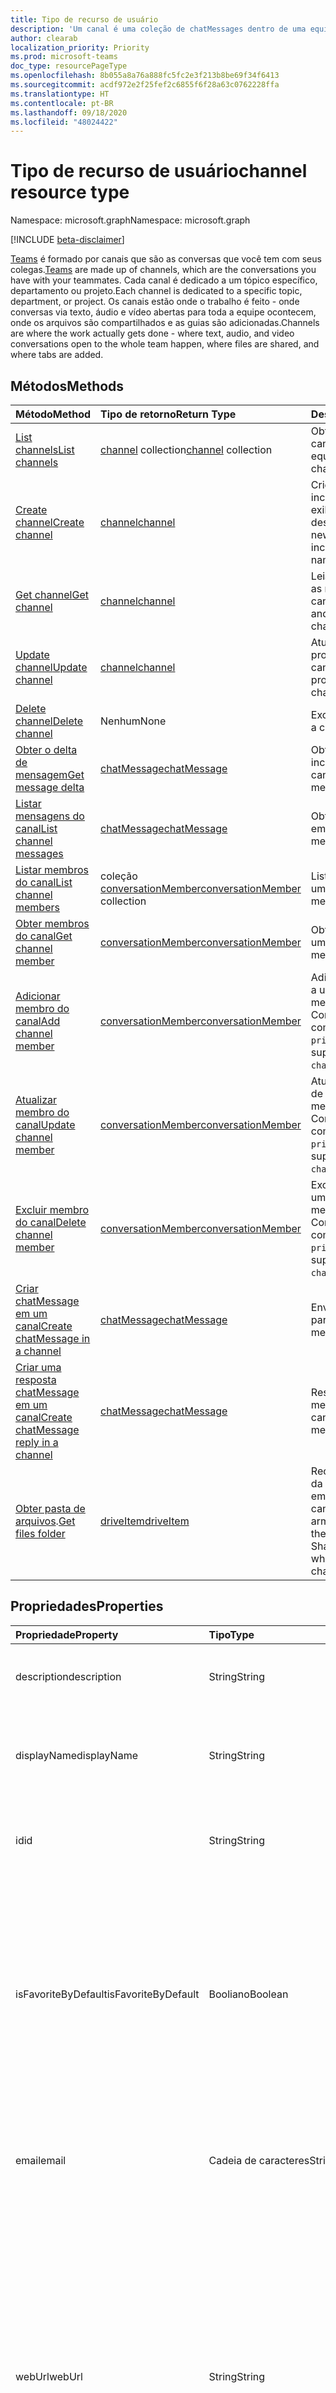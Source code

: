```yaml
---
title: Tipo de recurso de usuário
description: 'Um canal é uma coleção de chatMessages dentro de uma equipe. '
author: clearab
localization_priority: Priority
ms.prod: microsoft-teams
doc_type: resourcePageType
ms.openlocfilehash: 8b055a8a76a888fc5fc2e3f213b8be69f34f6413
ms.sourcegitcommit: acdf972e2f25fef2c6855f6f28a63c0762228ffa
ms.translationtype: HT
ms.contentlocale: pt-BR
ms.lasthandoff: 09/18/2020
ms.locfileid: "48024422"
---
```

# <a name="channel-resource-type"></a><span data-ttu-id="e4c88-103">Tipo de recurso de usuário</span><span class="sxs-lookup"><span data-stu-id="e4c88-103">channel resource type</span></span>

<span data-ttu-id="e4c88-104">Namespace: microsoft.graph</span><span class="sxs-lookup"><span data-stu-id="e4c88-104">Namespace: microsoft.graph</span></span>

[!INCLUDE [beta-disclaimer](../../includes/beta-disclaimer.md)]

<span data-ttu-id="e4c88-105">[Teams](../resources/team.md) é formado por canais que são as conversas que você tem com seus colegas.</span><span class="sxs-lookup"><span data-stu-id="e4c88-105">[Teams](../resources/team.md) are made up of channels, which are the conversations you have with your teammates.</span></span> <span data-ttu-id="e4c88-106">Cada canal é dedicado a um tópico específico, departamento ou projeto.</span><span class="sxs-lookup"><span data-stu-id="e4c88-106">Each channel is dedicated to a specific topic, department, or project.</span></span> <span data-ttu-id="e4c88-107">Os canais estão onde o trabalho é feito - onde conversas via texto, áudio e vídeo abertas para toda a equipe ocontecem, onde os arquivos são compartilhados e as guias são adicionadas.</span><span class="sxs-lookup"><span data-stu-id="e4c88-107">Channels are where the work actually gets done - where text, audio, and video conversations open to the whole team happen, where files are shared, and where tabs are added.</span></span>

## <a name="methods"></a><span data-ttu-id="e4c88-108">Métodos</span><span class="sxs-lookup"><span data-stu-id="e4c88-108">Methods</span></span>

| <span data-ttu-id="e4c88-109">Método</span><span class="sxs-lookup"><span data-stu-id="e4c88-109">Method</span></span>       | <span data-ttu-id="e4c88-110">Tipo de retorno</span><span class="sxs-lookup"><span data-stu-id="e4c88-110">Return Type</span></span>  |<span data-ttu-id="e4c88-111">Descrição</span><span class="sxs-lookup"><span data-stu-id="e4c88-111">Description</span></span>|
|:---------------|:--------|:----------|
|[<span data-ttu-id="e4c88-112">List channels</span><span class="sxs-lookup"><span data-stu-id="e4c88-112">List channels</span></span>](../api/channel-list.md) | <span data-ttu-id="e4c88-113">[channel](channel.md) collection</span><span class="sxs-lookup"><span data-stu-id="e4c88-113">[channel](channel.md) collection</span></span> | <span data-ttu-id="e4c88-114">Obtenha a lista de canais nessa equipe.</span><span class="sxs-lookup"><span data-stu-id="e4c88-114">Get the list of channels in this team.</span></span>|
|[<span data-ttu-id="e4c88-115">Create channel</span><span class="sxs-lookup"><span data-stu-id="e4c88-115">Create channel</span></span>](../api/channel-post.md) | [<span data-ttu-id="e4c88-116">channel</span><span class="sxs-lookup"><span data-stu-id="e4c88-116">channel</span></span>](channel.md) | <span data-ttu-id="e4c88-117">Crie um novo canal ao incluir o nome de exibição e a descrição.</span><span class="sxs-lookup"><span data-stu-id="e4c88-117">Create a new channel by including the display name and description.</span></span>|
|[<span data-ttu-id="e4c88-118">Get channel</span><span class="sxs-lookup"><span data-stu-id="e4c88-118">Get channel</span></span>](../api/channel-get.md) | [<span data-ttu-id="e4c88-119">channel</span><span class="sxs-lookup"><span data-stu-id="e4c88-119">channel</span></span>](channel.md) | <span data-ttu-id="e4c88-120">Leia as propriedades e as relações do canal.</span><span class="sxs-lookup"><span data-stu-id="e4c88-120">Read properties and relationships of the channel.</span></span>|
|[<span data-ttu-id="e4c88-121">Update channel</span><span class="sxs-lookup"><span data-stu-id="e4c88-121">Update channel</span></span>](../api/channel-patch.md) | [<span data-ttu-id="e4c88-122">channel</span><span class="sxs-lookup"><span data-stu-id="e4c88-122">channel</span></span>](channel.md) | <span data-ttu-id="e4c88-123">Atualize as propriedades do canal.</span><span class="sxs-lookup"><span data-stu-id="e4c88-123">Update properties of the channel.</span></span>|
|[<span data-ttu-id="e4c88-124">Delete channel</span><span class="sxs-lookup"><span data-stu-id="e4c88-124">Delete channel</span></span>](../api/channel-delete.md) | <span data-ttu-id="e4c88-125">Nenhum</span><span class="sxs-lookup"><span data-stu-id="e4c88-125">None</span></span> | <span data-ttu-id="e4c88-126">Exclua um canal.</span><span class="sxs-lookup"><span data-stu-id="e4c88-126">Delete a channel.</span></span>|
|[<span data-ttu-id="e4c88-127">Obter o delta de mensagem</span><span class="sxs-lookup"><span data-stu-id="e4c88-127">Get message delta</span></span>](../api/chatmessage-delta.md)  | [<span data-ttu-id="e4c88-128">chatMessage</span><span class="sxs-lookup"><span data-stu-id="e4c88-128">chatMessage</span></span>](../resources/chatmessage.md) | <span data-ttu-id="e4c88-129">Obtenha mensagens incrementais em um canal.</span><span class="sxs-lookup"><span data-stu-id="e4c88-129">Get incremental messages in a channel.</span></span> |
|[<span data-ttu-id="e4c88-130">Listar mensagens do canal</span><span class="sxs-lookup"><span data-stu-id="e4c88-130">List channel messages</span></span>](../api/channel-list-messages.md)  | [<span data-ttu-id="e4c88-131">chatMessage</span><span class="sxs-lookup"><span data-stu-id="e4c88-131">chatMessage</span></span>](../resources/chatmessage.md) | <span data-ttu-id="e4c88-132">Obtenha mensagens em um canal.</span><span class="sxs-lookup"><span data-stu-id="e4c88-132">Get messages in a channel</span></span> |
|[<span data-ttu-id="e4c88-133">Listar membros do canal</span><span class="sxs-lookup"><span data-stu-id="e4c88-133">List channel members</span></span>](../api/conversationmember-list.md)| <span data-ttu-id="e4c88-134">coleção [conversationMember](conversationmember.md)</span><span class="sxs-lookup"><span data-stu-id="e4c88-134">[conversationMember](conversationmember.md) collection</span></span>| <span data-ttu-id="e4c88-135">Liste os membros de um canal.</span><span class="sxs-lookup"><span data-stu-id="e4c88-135">List the members of a channel.</span></span> |
|[<span data-ttu-id="e4c88-136">Obter membros do canal</span><span class="sxs-lookup"><span data-stu-id="e4c88-136">Get channel member</span></span>](../api/conversationmember-get.md)| [<span data-ttu-id="e4c88-137">conversationMember</span><span class="sxs-lookup"><span data-stu-id="e4c88-137">conversationMember</span></span>](conversationmember.md)| <span data-ttu-id="e4c88-138">Obter um membro de um canal.</span><span class="sxs-lookup"><span data-stu-id="e4c88-138">Get a member of a channel.</span></span> |
|[<span data-ttu-id="e4c88-139">Adicionar membro do canal</span><span class="sxs-lookup"><span data-stu-id="e4c88-139">Add channel member</span></span>](../api/conversationmember-add.md) | [<span data-ttu-id="e4c88-140">conversationMember</span><span class="sxs-lookup"><span data-stu-id="e4c88-140">conversationMember</span></span>](conversationmember.md)| <span data-ttu-id="e4c88-141">Adicionar um membro a um canal.</span><span class="sxs-lookup"><span data-stu-id="e4c88-141">Add a member to a channel.</span></span> <span data-ttu-id="e4c88-142">Compatível apenas com o `channelType` de `private`.</span><span class="sxs-lookup"><span data-stu-id="e4c88-142">Only supported for `channelType` of `private`.</span></span>|
|[<span data-ttu-id="e4c88-143">Atualizar membro do canal</span><span class="sxs-lookup"><span data-stu-id="e4c88-143">Update channel member</span></span>](../api/conversationmember-update.md) | [<span data-ttu-id="e4c88-144">conversationMember</span><span class="sxs-lookup"><span data-stu-id="e4c88-144">conversationMember</span></span>](conversationmember.md)| <span data-ttu-id="e4c88-145">Atualizar um membro de um canal.</span><span class="sxs-lookup"><span data-stu-id="e4c88-145">Update a member of a channel.</span></span> <span data-ttu-id="e4c88-146">Compatível apenas com o `channelType` de `private`.</span><span class="sxs-lookup"><span data-stu-id="e4c88-146">Only supported for `channelType` of `private`.</span></span>|
|[<span data-ttu-id="e4c88-147">Excluir membro do canal</span><span class="sxs-lookup"><span data-stu-id="e4c88-147">Delete channel member</span></span>](../api/conversationmember-delete.md) | [<span data-ttu-id="e4c88-148">conversationMember</span><span class="sxs-lookup"><span data-stu-id="e4c88-148">conversationMember</span></span>](conversationmember.md)| <span data-ttu-id="e4c88-149">Excluir um membro de um canal.</span><span class="sxs-lookup"><span data-stu-id="e4c88-149">Delete a member of a channel.</span></span> <span data-ttu-id="e4c88-150">Compatível apenas com o `channelType` de `private`.</span><span class="sxs-lookup"><span data-stu-id="e4c88-150">Only supported for `channelType` of `private`.</span></span>|
|[<span data-ttu-id="e4c88-151">Criar chatMessage em um canal</span><span class="sxs-lookup"><span data-stu-id="e4c88-151">Create chatMessage in a channel</span></span>](../api/channel-post-message.md) | [<span data-ttu-id="e4c88-152">chatMessage</span><span class="sxs-lookup"><span data-stu-id="e4c88-152">chatMessage</span></span>](../resources/chatmessage.md) | <span data-ttu-id="e4c88-153">Envie uma mensagem para um canal.</span><span class="sxs-lookup"><span data-stu-id="e4c88-153">Send a message to a channel.</span></span> |
|[<span data-ttu-id="e4c88-154">Criar uma resposta chatMessage em um canal</span><span class="sxs-lookup"><span data-stu-id="e4c88-154">Create chatMessage reply in a channel</span></span>](../api/channel-post-messagereply.md) | [<span data-ttu-id="e4c88-155">chatMessage</span><span class="sxs-lookup"><span data-stu-id="e4c88-155">chatMessage</span></span>](../resources/chatmessage.md) | <span data-ttu-id="e4c88-156">Responda a uma mensagem em um canal.</span><span class="sxs-lookup"><span data-stu-id="e4c88-156">Reply to a message in a channel.</span></span>|
|<span data-ttu-id="e4c88-157">[Obter pasta de arquivos](../api/driveitem-get.md).</span><span class="sxs-lookup"><span data-stu-id="e4c88-157">[Get files folder](../api/driveitem-get.md)</span></span>| [<span data-ttu-id="e4c88-158">driveItem</span><span class="sxs-lookup"><span data-stu-id="e4c88-158">driveItem</span></span>](driveitem.md) | <span data-ttu-id="e4c88-159">Recupera os detalhes da pasta do SharePoint em que os arquivos do canal estão armazenados.</span><span class="sxs-lookup"><span data-stu-id="e4c88-159">Retrieves the details of the SharePoint folder where the files for the channel are stored.</span></span> |

## <a name="properties"></a><span data-ttu-id="e4c88-160">Propriedades</span><span class="sxs-lookup"><span data-stu-id="e4c88-160">Properties</span></span>

| <span data-ttu-id="e4c88-161">Propriedade</span><span class="sxs-lookup"><span data-stu-id="e4c88-161">Property</span></span>   | <span data-ttu-id="e4c88-162">Tipo</span><span class="sxs-lookup"><span data-stu-id="e4c88-162">Type</span></span> |<span data-ttu-id="e4c88-163">Descrição</span><span class="sxs-lookup"><span data-stu-id="e4c88-163">Description</span></span>|
|:---------------|:--------|:----------|
|<span data-ttu-id="e4c88-164">description</span><span class="sxs-lookup"><span data-stu-id="e4c88-164">description</span></span>|<span data-ttu-id="e4c88-165">String</span><span class="sxs-lookup"><span data-stu-id="e4c88-165">String</span></span>|<span data-ttu-id="e4c88-166">Descrição textual opcional do canal.</span><span class="sxs-lookup"><span data-stu-id="e4c88-166">Optional textual description for the channel.</span></span>|
|<span data-ttu-id="e4c88-167">displayName</span><span class="sxs-lookup"><span data-stu-id="e4c88-167">displayName</span></span>|<span data-ttu-id="e4c88-168">String</span><span class="sxs-lookup"><span data-stu-id="e4c88-168">String</span></span>|<span data-ttu-id="e4c88-169">Nome do canal como ele aparecerá ao usuário no Microsoft Teams.</span><span class="sxs-lookup"><span data-stu-id="e4c88-169">Channel name as it will appear to the user in Microsoft Teams.</span></span>|
|<span data-ttu-id="e4c88-170">id</span><span class="sxs-lookup"><span data-stu-id="e4c88-170">id</span></span>|<span data-ttu-id="e4c88-171">String</span><span class="sxs-lookup"><span data-stu-id="e4c88-171">String</span></span>|<span data-ttu-id="e4c88-172">O identificador exclusivo do canal.</span><span class="sxs-lookup"><span data-stu-id="e4c88-172">The channel's unique identifier.</span></span> <span data-ttu-id="e4c88-173">Somente leitura.</span><span class="sxs-lookup"><span data-stu-id="e4c88-173">Read-only.</span></span>|
|<span data-ttu-id="e4c88-174">isFavoriteByDefault</span><span class="sxs-lookup"><span data-stu-id="e4c88-174">isFavoriteByDefault</span></span>|<span data-ttu-id="e4c88-175">Booliano</span><span class="sxs-lookup"><span data-stu-id="e4c88-175">Boolean</span></span>|<span data-ttu-id="e4c88-176">Indica se o canal deve automaticamente ser marcado como “favorito” para todos os membros da equipe.</span><span class="sxs-lookup"><span data-stu-id="e4c88-176">Indicates whether the channel should automatically be marked 'favorite' for all members of the team.</span></span> <span data-ttu-id="e4c88-177">Só pode ser definida por programação com [Criar equipe](../api/team-post.md).</span><span class="sxs-lookup"><span data-stu-id="e4c88-177">Can only be set programmatically with [Create team](../api/team-post.md).</span></span> <span data-ttu-id="e4c88-178">Padrão: `false`.</span><span class="sxs-lookup"><span data-stu-id="e4c88-178">Default: `false`.</span></span>|
|<span data-ttu-id="e4c88-179">email</span><span class="sxs-lookup"><span data-stu-id="e4c88-179">email</span></span>|<span data-ttu-id="e4c88-180">Cadeia de caracteres</span><span class="sxs-lookup"><span data-stu-id="e4c88-180">String</span></span>| <span data-ttu-id="e4c88-181">O endereço de email para enviar mensagens ao canal.</span><span class="sxs-lookup"><span data-stu-id="e4c88-181">The email address for sending messages to the channel.</span></span> <span data-ttu-id="e4c88-182">Somente leitura.</span><span class="sxs-lookup"><span data-stu-id="e4c88-182">Read-only.</span></span>|
|<span data-ttu-id="e4c88-183">webUrl</span><span class="sxs-lookup"><span data-stu-id="e4c88-183">webUrl</span></span>|<span data-ttu-id="e4c88-184">String</span><span class="sxs-lookup"><span data-stu-id="e4c88-184">String</span></span>|<span data-ttu-id="e4c88-185">Um hiperlink que navegará até o canal no Microsoft Teams.</span><span class="sxs-lookup"><span data-stu-id="e4c88-185">A hyperlink that will go to the channel in Microsoft Teams.</span></span> <span data-ttu-id="e4c88-186">Essa é a URL que você recebe ao clicar com o botão direito do mouse em um canal Microsoft Teams e selecionar Obter o link para o canal.</span><span class="sxs-lookup"><span data-stu-id="e4c88-186">This is the URL that you get when you right-click a channel in Microsoft Teams and select Get link to channel.</span></span> <span data-ttu-id="e4c88-187">Essa URL deve ser tratada como um blob opaco e não analisado.</span><span class="sxs-lookup"><span data-stu-id="e4c88-187">This URL should be treated as an opaque blob, and not parsed.</span></span> <span data-ttu-id="e4c88-188">Somente leitura.</span><span class="sxs-lookup"><span data-stu-id="e4c88-188">Read-only.</span></span>|
|<span data-ttu-id="e4c88-189">membershipType</span><span class="sxs-lookup"><span data-stu-id="e4c88-189">membershipType</span></span>|[<span data-ttu-id="e4c88-190">channelMembershipType</span><span class="sxs-lookup"><span data-stu-id="e4c88-190">channelMembershipType</span></span>](../resources/enums.md#channelmembershiptype-values)|<span data-ttu-id="e4c88-191">O tipo do canal.</span><span class="sxs-lookup"><span data-stu-id="e4c88-191">The type of the channel.</span></span> <span data-ttu-id="e4c88-192">Pode ser definido durante a criação e não pode ser alterado.</span><span class="sxs-lookup"><span data-stu-id="e4c88-192">Can be set during creation and cannot be changed.</span></span> <span data-ttu-id="e4c88-193">Padrão: standard.</span><span class="sxs-lookup"><span data-stu-id="e4c88-193">Default: standard.</span></span>|
|<span data-ttu-id="e4c88-194">createdDateTime</span><span class="sxs-lookup"><span data-stu-id="e4c88-194">createdDateTime</span></span>|<span data-ttu-id="e4c88-195">dateTimeOffset</span><span class="sxs-lookup"><span data-stu-id="e4c88-195">dateTimeOffset</span></span>|<span data-ttu-id="e4c88-196">Somente leitura.</span><span class="sxs-lookup"><span data-stu-id="e4c88-196">Read only.</span></span> <span data-ttu-id="e4c88-197">Carimbo de data/hora de criação do canal.</span><span class="sxs-lookup"><span data-stu-id="e4c88-197">Timestamp at which the channel was created.</span></span>|

### <a name="instance-attributes"></a><span data-ttu-id="e4c88-198">Atributos de instância</span><span class="sxs-lookup"><span data-stu-id="e4c88-198">Instance attributes</span></span>

<span data-ttu-id="e4c88-p111">Atributos de instância são propriedades com comportamentos especiais. Essas propriedades são temporárias e a) definem o comportamento que o serviço deve apresentar ou b) fornecem valores de propriedades de curto prazo, como uma URL de download, para um item com data de expiração.</span><span class="sxs-lookup"><span data-stu-id="e4c88-p111">Instance attributes are properties with special behaviors. These properties are temporary and either a) define behavior the service should perform or b) provide short-term property values, like a download URL for an item that expires.</span></span>

| <span data-ttu-id="e4c88-201">Nome da propriedade</span><span class="sxs-lookup"><span data-stu-id="e4c88-201">Property name</span></span>| <span data-ttu-id="e4c88-202">Tipo</span><span class="sxs-lookup"><span data-stu-id="e4c88-202">Type</span></span>   | <span data-ttu-id="e4c88-203">Descrição</span><span class="sxs-lookup"><span data-stu-id="e4c88-203">Description</span></span>
|:-----------------------|:-------|:-------------------------|
|<span data-ttu-id="e4c88-204">@microsoft.graph.channelCreationMode</span><span class="sxs-lookup"><span data-stu-id="e4c88-204">@microsoft.graph.channelCreationMode</span></span>|<span data-ttu-id="e4c88-205">string</span><span class="sxs-lookup"><span data-stu-id="e4c88-205">string</span></span>|<span data-ttu-id="e4c88-206">Indica que o canal está no estado de migração e está sendo usado no momento para fins de migração.</span><span class="sxs-lookup"><span data-stu-id="e4c88-206">Indicates that the channel is in migration state and is currently being used for migration purposes.</span></span> <span data-ttu-id="e4c88-207">Aceita um valor: `migration`.</span><span class="sxs-lookup"><span data-stu-id="e4c88-207">It accepts one value: `migration`.</span></span>|

> <span data-ttu-id="e4c88-208">**Observação**: `ChannelCreationMode`  é um enum que usa o valor `migration`.</span><span class="sxs-lookup"><span data-stu-id="e4c88-208">**Note**: `ChannelCreationMode`  is an enum that takes the value `migration`.</span></span>

<span data-ttu-id="e4c88-209">Para obter um exemplo de uma solicitação POST, confira [Solicitação (criar canal no estado de migração)](/microsoftteams/platform/graph-api/import-messages/import-external-messages-to-teams#request-create-a-team-in-migration-state).</span><span class="sxs-lookup"><span data-stu-id="e4c88-209">For a POST request example, see [Request (create channel in migration state)](/microsoftteams/platform/graph-api/import-messages/import-external-messages-to-teams#request-create-a-team-in-migration-state).</span></span>

## <a name="relationships"></a><span data-ttu-id="e4c88-210">Relações</span><span class="sxs-lookup"><span data-stu-id="e4c88-210">Relationships</span></span>

| <span data-ttu-id="e4c88-211">Relação</span><span class="sxs-lookup"><span data-stu-id="e4c88-211">Relationship</span></span> | <span data-ttu-id="e4c88-212">Tipo</span><span class="sxs-lookup"><span data-stu-id="e4c88-212">Type</span></span> |<span data-ttu-id="e4c88-213">Descrição</span><span class="sxs-lookup"><span data-stu-id="e4c88-213">Description</span></span>|
|:---------------|:--------|:----------|
|<span data-ttu-id="e4c88-214">messages</span><span class="sxs-lookup"><span data-stu-id="e4c88-214">messages</span></span>|<span data-ttu-id="e4c88-215">[chatMessage](chatmessage.md) collection</span><span class="sxs-lookup"><span data-stu-id="e4c88-215">[chatMessage](chatmessage.md) collection</span></span>|<span data-ttu-id="e4c88-216">Uma coleção de todas as mensagens do canal.</span><span class="sxs-lookup"><span data-stu-id="e4c88-216">A collection of all the messages in the channel.</span></span> <span data-ttu-id="e4c88-217">Uma propriedade de navegação.</span><span class="sxs-lookup"><span data-stu-id="e4c88-217">A navigation property.</span></span> <span data-ttu-id="e4c88-218">Anulável.</span><span class="sxs-lookup"><span data-stu-id="e4c88-218">Nullable.</span></span>|
|<span data-ttu-id="e4c88-219">guias</span><span class="sxs-lookup"><span data-stu-id="e4c88-219">tabs</span></span>|<span data-ttu-id="e4c88-220">[teamsTab](../resources/teamstab.md) collection</span><span class="sxs-lookup"><span data-stu-id="e4c88-220">[teamsTab](../resources/teamstab.md) collection</span></span>|<span data-ttu-id="e4c88-221">Uma coleção de todas as guias do canal.</span><span class="sxs-lookup"><span data-stu-id="e4c88-221">A collection of all the tabs in the channel.</span></span> <span data-ttu-id="e4c88-222">Uma propriedade de navegação.</span><span class="sxs-lookup"><span data-stu-id="e4c88-222">A navigation property.</span></span>|
|<span data-ttu-id="e4c88-223">membros</span><span class="sxs-lookup"><span data-stu-id="e4c88-223">members</span></span>|<span data-ttu-id="e4c88-224">coleção [conversationMember](conversationmember.md)</span><span class="sxs-lookup"><span data-stu-id="e4c88-224">[conversationMember](conversationmember.md) collection</span></span>|<span data-ttu-id="e4c88-225">Uma coleção de registros de associação ligados ao canal.</span><span class="sxs-lookup"><span data-stu-id="e4c88-225">A collection of membership records associated with the channel.</span></span>|
|[<span data-ttu-id="e4c88-226">filesFolder</span><span class="sxs-lookup"><span data-stu-id="e4c88-226">filesFolder</span></span>](../api/channel-get-filesfolder.md)|[<span data-ttu-id="e4c88-227">driveItem</span><span class="sxs-lookup"><span data-stu-id="e4c88-227">driveItem</span></span>](driveitem.md)|<span data-ttu-id="e4c88-228">Metadados para o local em que os arquivos do canal estão armazenados.</span><span class="sxs-lookup"><span data-stu-id="e4c88-228">Metadata for the location where the channel's files are stored.</span></span>|
|<span data-ttu-id="e4c88-229">operations</span><span class="sxs-lookup"><span data-stu-id="e4c88-229">operations</span></span>|<span data-ttu-id="e4c88-230">Coleção [teamsAsyncOperation](teamsasyncoperation.md)</span><span class="sxs-lookup"><span data-stu-id="e4c88-230">[teamsAsyncOperation](teamsasyncoperation.md) collection</span></span>| <span data-ttu-id="e4c88-231">As operações assíncronas que foram executadas ou estão em execução nesta equipe.</span><span class="sxs-lookup"><span data-stu-id="e4c88-231">The async operations that ran or are running on this team.</span></span> |

## <a name="json-representation"></a><span data-ttu-id="e4c88-232">Representação JSON</span><span class="sxs-lookup"><span data-stu-id="e4c88-232">JSON representation</span></span>

<span data-ttu-id="e4c88-233">Veja a seguir uma representação JSON do recurso.</span><span class="sxs-lookup"><span data-stu-id="e4c88-233">The following is a JSON representation of the resource.</span></span>

<!-- {
  "blockType": "resource",
  "optionalProperties": [
    "messages"
  ],
  "keyProperty": "id",
  "@odata.type": "microsoft.graph.channel"
}-->

```json
{
  "description": "string",
  "displayName": "string",
  "id": "string (identifier)",
  "isFavoriteByDefault": true,
  "email": "string",
  "webUrl": "string",
  "membershipType": "channelMembershipType",
  "createdDateTime": "string (timestamp)"
}
```

<!-- uuid: 8fcb5dbc-d5aa-4681-8e31-b001d5168d79
2015-10-25 14:57:30 UTC -->
<!--
{
  "type": "#page.annotation",
  "description": "channel resource",
  "keywords": "",
  "section": "documentation",
  "tocPath": "",
  "suppressions": []
}
-->


